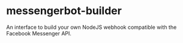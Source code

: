 # messengerbot-builder

An interface to build your own NodeJS webhook compatible with the Facebook Messenger API.
